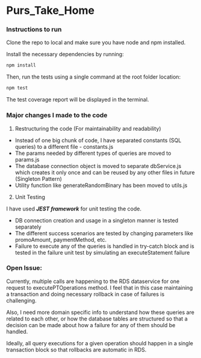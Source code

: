 # Purs_Take_Home

### Instructions to run

Clone the repo to local and make sure you have node and npm installed.

Install the necessary dependencies by running:

```bash
npm install
```

Then, run the tests using a single command at the root folder location:

```bash
npm test
```

The test coverage report will be displayed in the terminal.

### Major changes I made to the code

1. Restructuring the code (For maintainability and readability)

- Instead of one big chunk of code, I have separated constants (SQL queries) to a different file - constants.js
- The params needed by different types of queries are moved to params.js
- The database connection object is moved to separate dbService.js which creates it only once and can be reused by any other files in future (Singleton Pattern)
- Utility function like generateRandomBinary has been moved to utils.js

2. Unit Testing

I have used ***JEST framework*** for unit testing the code.

- DB connection creation and usage in a singleton manner is tested separately
- The different success scenarios are tested by changing parameters like promoAmount, paymentMethod, etc.
- Failure to execute any of the queries is handled in try-catch block and is tested in the failure unit test by simulating an executeStatement failure

### Open Issue:

Currently, multiple calls are happening to the RDS dataservice for one request to executePTOperations method. I feel that in this case maintaining a transaction and doing necessary rollback in case of failures is challenging.

Also, I need more domain specific info to understand how these queries are related to each other, or how the database tables are structured so that a decision can be made about how a failure for any of them should be handled.

Ideally, all query executions for a given operation should happen in a single transaction block so that rollbacks are automatic in RDS.